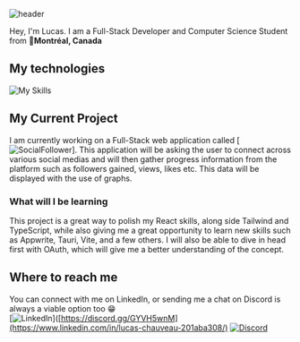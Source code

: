 ![header](https://capsule-render.vercel.app/api?type=waving&height=300&color=gradient&customColorList=21&text=Lucas%20Chauveau&reversal=false&textBg=false&strokeWidth=0&stroke=00FF00&desc=Full-Stack%20Developer&descSize=30&descAlignY=56&fontAlignY=40)

Hey, I'm Lucas. I am a Full-Stack Developer and Computer Science Student from 📍**Montréal, Canada**

## My technologies
<!-- Will be adding tauri, vite etc -->
![My Skills](https://skillicons.dev/icons?i=ts,js,nodejs,react,html,css,tailwind,express,appwrite,firebase,git,figma,neovim)

## My Current Project
I am currently working on a Full-Stack web application called [![SocialFollower](https://github.com/chauveaul/SocialFollower)]. This application will be asking the user to connect across various social medias and will then gather progress information from the platform such as followers gained, views, likes etc. This data will be displayed with the use of graphs.

### What will I be learning
This project is a great way to polish my React skills, along side Tailwind and TypeScript, while also giving me a great opportunity to learn new skills such as Appwrite, Tauri, Vite, and a few others. I will also be able to dive in head first with OAuth, which will give me a better understanding of the concept.

## Where to reach me
You can connect with me on LinkedIn, or sending me a chat on Discord is always a viable option too 😁\
[![LinkedIn](https://ziadoua.github.io/m3-Markdown-Badges/badges/LinkedIn/linkedin1.svg)]([https://discord.gg/GYVH5wnM](https://www.linkedin.com/in/lucas-chauveau-201aba308/) [![Discord](https://ziadoua.github.io/m3-Markdown-Badges/badges/Discord/discord1.svg)](https://discord.gg/GYVH5wnM)

<!--
**chauveaul/chauveaul** is a ✨ _special_ ✨ repository because its `README.md` (this file) appears on your GitHub profile.

Here are some ideas to get you started:

- 🔭 I’m currently working on ...
- 🌱 I’m currently learning ...
- 👯 I’m looking to collaborate on ...
- 🤔 I’m looking for help with ...
- 💬 Ask me about ...
- 📫 How to reach me: ...
- 😄 Pronouns: ...
- ⚡ Fun fact: ...
-->
